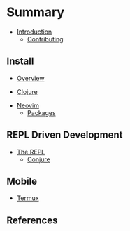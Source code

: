 # Summary

* [Introduction](introduction.md)
    <!-- * [Lua](introduction/lua.md) -->
    <!-- * [Fennel](introduction/fennel.md) -->
    <!-- * [Aniseed](introduction/aniseed.md) -->
    * [Contributing](contributing.md)

## Install
<!-- the approach taken to configure neovom - i.e. fenel first, then lua, avoid vimscript -->
* [Overview](install/index.md)

<!-- Clojure Setup -->
* [Clojure](install/clojure.md)

<!-- Neovim Setup -->
* [Neovim](install/neovim.md)
    * [Packages](install/packages/index.md) <!-- Package manager and list of packages -->

<!-- ## Neovim basics -->

<!-- * [Vim-style editing](neovim/vim-style-editing/index.md) -->
<!-- * [File management](neovim/files/index.md) -->
<!-- * [Window management](neovim/windows/index.md) -->


## REPL Driven Development

* [The REPL](repl-driven-development/index.md) 
    * [Conjure](repl-driven-development/conjure.md)
<!-- * [Structural editing](structural-editing/index.md) -->


## Mobile
* [Termux](termux/index.md)

## References
<!-- * [Alternative Configs] -->
<!-- * [Learn Vim-style](reference/vim-style/index.md) -->
